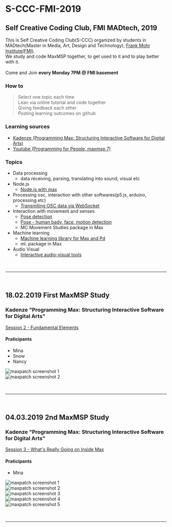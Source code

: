 # S-CCC-FMI-2019
## Self Creative Coding Club, FMI MADtech, 2019<br>

This is Self Creative Coding Club(S-CCC) organized by students in MADtech(Master in Media, Art, Design and Technology), [Frank Mohr Institute(FMI)](http://fmi.academieminerva.nl/).<br>
We study and code MaxMSP together, to get used to it and to play better with it. 
<br><br>
Come and Join **every Monday 7PM @ FMI basement**
<br>

### How to
> Select one topic each time<br> Lean via online tutorial and code together<br> Giving feedback each other<br> Posting learning outcomes on github<br>

### Learning sources

* [Kadenze (Programming Max: Structuring Interactive Software for Digital Arts)](https://www.kadenze.com/courses/programming-max-structuring-interactive-software-for-digital-arts-i/info)
* [Youtube (Programming for People, maxmsp 7)](https://www.youtube.com/playlist?list=PLmEFHC9k1VTZW-VORirBGcICKpC82WIFD)

### Topics
* Data processing
  - data receiving, parsing, translating into sound, visual etc
* Node.js
  - [Node.js with max](https://cycling74.com/articles/node-for-max-intro-%E2%80%93-let%E2%80%99s-get-started?utm_source=Max+Friends+List&utm_campaign=dabe88be3c-EMAIL_CAMPAIGN_2019_01_08_05_38&utm_medium=email&utm_term=0_6c6d94f223-dabe88be3c-67133533&mc_cid=dabe88be3c&mc_eid=2f6faf24f5)
* Processing osc, interaction with other softwares(p5.js, arduino, processing etc)
  - [Transmiting OSC data via WebSocket](https://medium.com/@contra/transmitting-osc-data-via-websocket-43fcc8bfade7?fbclid=IwAR2Jkes8kO9zNNZml_6RlxsUVmbCVLGpie_u3rNoVPZyy9DrVtsjVQjVa3k)
* Interaction with movement and senses
  - [Pose detection](https://github.com/tommymitch/posenetosc)
  - [Pose - human bady, face, motion detection](https://github.com/CMU-Perceptual-Computing-Lab/openpose)
  - MC Movement Studies package in Max
* Machine learning
  - [Machine learning library for Max and Pd](https://github.com/irllabs/ml-lib)
  - ml. package in Max
* Audio Visual
  - [Interactive audio-visual tools](https://gumroad.com/tmhglnd)

<br>
<hr>
<br>

## 18.02.2019 First MaxMSP Study 

### Kadenze "Programming Max: Structuring Interactive Software for Digital Arts"
[Session 2 - Fundamental Elements](https://www.kadenze.com/courses/programming-max-structuring-interactive-software-for-digital-arts-i/sessions/fundamental-elements) 

#### Praticipants
* Mina
* Snow
* Nancy

![maxpatch screenshot 1](./assets/img/18.02.2019-screenshot-01.png)<img width="700"></img>
![maxpatch screenshot 2](./assets/img/18.02.2019-screenshot-02.png)<img width="700"></img>

<br>
<hr>
<br>

## 04.03.2019 2nd MaxMSP Study 

### Kadenze "Programming Max: Structuring Interactive Software for Digital Arts"
[Session 3 - What's Really Going on Inside Max](https://www.kadenze.com/courses/programming-max-structuring-interactive-software-for-digital-arts-i/sessions/what-s-really-going-on-inside-max) 

#### Praticipants
* Mina

![maxpatch screenshot 1](./assets/img/04.03.2019-screenshot-01.png)<img width="700"></img>
![maxpatch screenshot 2](./assets/img/04.03.2019-screenshot-02.png)<img width="700"></img>
![maxpatch screenshot 3](./assets/img/04.03.2019-screenshot-03.png)<img width="700"></img>
![maxpatch screenshot 4](./assets/img/04.03.2019-screenshot-04.png)<img width="700"></img>
![maxpatch screenshot 5](./assets/img/04.03.2019-screenshot-05.png)<img width="700"></img>

<br>
<hr>
<br>

